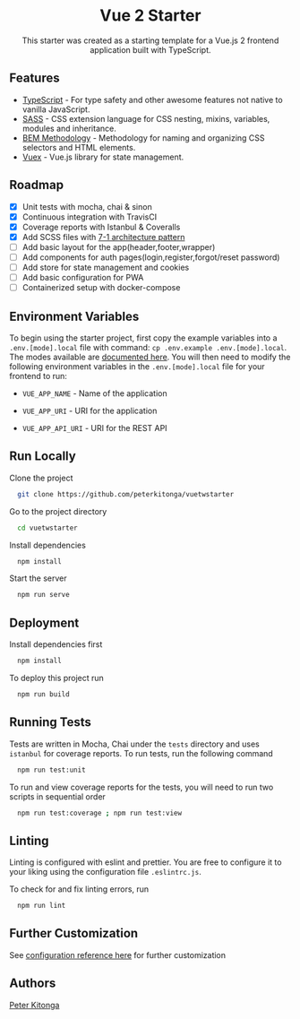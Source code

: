 <div align="center">
<h1>Vue 2 Starter</h1>
<p>This starter was created as a starting template for a Vue.js 2 frontend application built with TypeScript.</p>
</div>

## Features

- [TypeScript](https://www.typescriptlang.org/) - For type safety and other awesome features not native to vanilla JavaScript.
- [SASS](https://sass-lang.com/) - CSS extension language for CSS nesting, mixins, variables, modules and inheritance.
- [BEM Methodology](http://getbem.com/) - Methodology for naming and organizing CSS selectors and HTML elements.
- [Vuex](https://vuex.vuejs.org/) - Vue.js library for state management.

## Roadmap

- [x] Unit tests with mocha, chai & sinon
- [x] Continuous integration with TravisCI
- [x] Coverage reports with Istanbul & Coveralls
- [x] Add SCSS files with [7-1 architecture pattern](https://sass-guidelin.es/#the-7-1-pattern)
- [ ] Add basic layout for the app(header,footer,wrapper)
- [ ] Add components for auth pages(login,register,forgot/reset password)
- [ ] Add store for state management and cookies
- [ ] Add basic configuration for PWA
- [ ] Containerized setup with docker-compose

## Environment Variables

To begin using the starter project, first copy the example variables into a `.env.[mode].local` file with command: `cp .env.example .env.[mode].local`. The modes available are [documented here](https://cli.vuejs.org/guide/mode-and-env.html#modes). You will then need to modify the following environment variables in the `.env.[mode].local` file for your frontend to run:

- `VUE_APP_NAME` - Name of the application

- `VUE_APP_URI` - URI for the application

- `VUE_APP_API_URI` - URI for the REST API

## Run Locally

Clone the project

```bash
  git clone https://github.com/peterkitonga/vuetwstarter
```

Go to the project directory

```bash
  cd vuetwstarter
```

Install dependencies

```bash
  npm install
```

Start the server

```bash
  npm run serve
```

## Deployment

Install dependencies first

```bash
  npm install
```

To deploy this project run

```bash
  npm run build
```

## Running Tests

Tests are written in Mocha, Chai under the `tests` directory and uses `istanbul` for coverage reports. To run tests, run the following command

```bash
  npm run test:unit
```

To run and view coverage reports for the tests, you will need to run two scripts in sequential order

```bash
  npm run test:coverage ; npm run test:view
```

## Linting

Linting is configured with eslint and prettier. You are free to configure it to your liking using the configuration file `.eslintrc.js`.

To check for and fix linting errors, run

```bash
  npm run lint
```

## Further Customization

See [configuration reference here](https://cli.vuejs.org/config/) for further customization

## Authors

[Peter Kitonga](https://www.github.com/peterkitonga)
